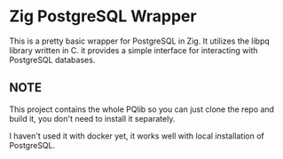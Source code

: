 # Zig PostgreSQL Wrapper
This is a pretty basic wrapper for PostgreSQL in Zig.
It utilizes the libpq library written in C. it provides a simple interface for interacting with PostgreSQL databases.

## NOTE
This project contains the whole PQlib so you can just clone the repo and build it, you don't need to install it separately.

I haven't used it with docker yet, it works well with local installation of PostgreSQL.